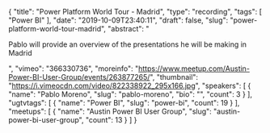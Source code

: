 {
  "title": "Power Platform World Tour - Madrid",
  "type": "recording",
  "tags": [
    "Power BI"
  ],
  "date": "2019-10-09T23:40:11",
  "draft": false,
  "slug": "power-platform-world-tour-madrid",
  "abstract": "<p>Pablo will provide an overview of the presentations he will be making in Madrid</p>",
  "vimeo": "366330736",
  "moreinfo": "https://www.meetup.com/Austin-Power-BI-User-Group/events/263877265/",
  "thumbnail": "https://i.vimeocdn.com/video/822338922_295x166.jpg",
  "speakers": [
    {
      "name": "Pablo Moreno",
      "slug": "pablo-moreno",
      "bio": "",
      "count": 3
    }
  ],
  "ugtvtags": [
    {
      "name": "Power BI",
      "slug": "power-bi",
      "count": 19
    }
  ],
  "meetups": [
    {
      "name": "Austin Power BI User Group",
      "slug": "austin-power-bi-user-group",
      "count": 13
    }
  ]
}